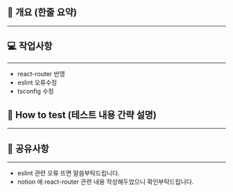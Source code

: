 ## 🙌 개요 (한줄 요약)
---- 

## 💻 작업사항
-----
* react-router 반영
* eslint 오류수정
* tsconfig 수정

## 🔧 How to test (테스트 내용 간략 설명)
----

## 📃 공유사항
-----
* eslint 관련 오류 뜨면 말씀부탁드립니다. 
* notion 에 react-router 관련 내용 작성해두었으니 확인부탁드립니다.

